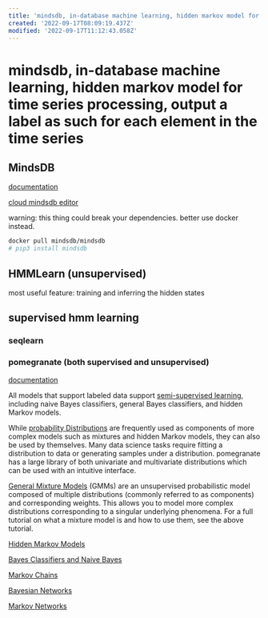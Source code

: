 ```yaml
---
title: 'mindsdb, in-database machine learning, hidden markov model for time series processing, output a label as such for each element in the time series'
created: '2022-09-17T08:09:19.437Z'
modified: '2022-09-17T11:12:43.058Z'
---
```


# mindsdb, in-database machine learning, hidden markov model for time series processing, output a label as such for each element in the time series

## MindsDB

[documentation](https://docs.mindsdb.com/)

[cloud mindsdb editor](https://cloud.mindsdb.com/editor)

warning: this thing could break your dependencies. better use docker instead.

```bash
docker pull mindsdb/mindsdb
# pip3 install mindsdb
```

## HMMLearn (unsupervised)

most useful feature:
training and inferring the hidden states

## supervised hmm learning

### seqlearn

### pomegranate (both supervised and unsupervised)

[documentation](https://pomegranate.readthedocs.io)

All models that support labeled data support [semi-supervised learning](https://pomegranate.readthedocs.io/en/latest/semisupervised.html), including naive Bayes classifiers, general Bayes classifiers, and hidden Markov models. 

While [probability Distributions](https://pomegranate.readthedocs.io/en/latest/Distributions.html#) are frequently used as components of more complex models such as mixtures and hidden Markov models, they can also be used by themselves. Many data science tasks require fitting a distribution to data or generating samples under a distribution. pomegranate has a large library of both univariate and multivariate distributions which can be used with an intuitive interface.

[General Mixture Models](https://pomegranate.readthedocs.io/en/latest/GeneralMixtureModel.html) (GMMs) are an unsupervised probabilistic model composed of multiple distributions (commonly referred to as components) and corresponding weights. This allows you to model more complex distributions corresponding to a singular underlying phenomena. For a full tutorial on what a mixture model is and how to use them, see the above tutorial.

[Hidden Markov Models](https://pomegranate.readthedocs.io/en/latest/HiddenMarkovModel.html)

[Bayes Classifiers and Naive Bayes](https://pomegranate.readthedocs.io/en/latest/NaiveBayes.html)

[Markov Chains](https://pomegranate.readthedocs.io/en/latest/MarkovChain.html)

[Bayesian Networks](https://pomegranate.readthedocs.io/en/latest/BayesianNetwork.html)

[Markov Networks](https://pomegranate.readthedocs.io/en/latest/MarkovNetwork.html)
